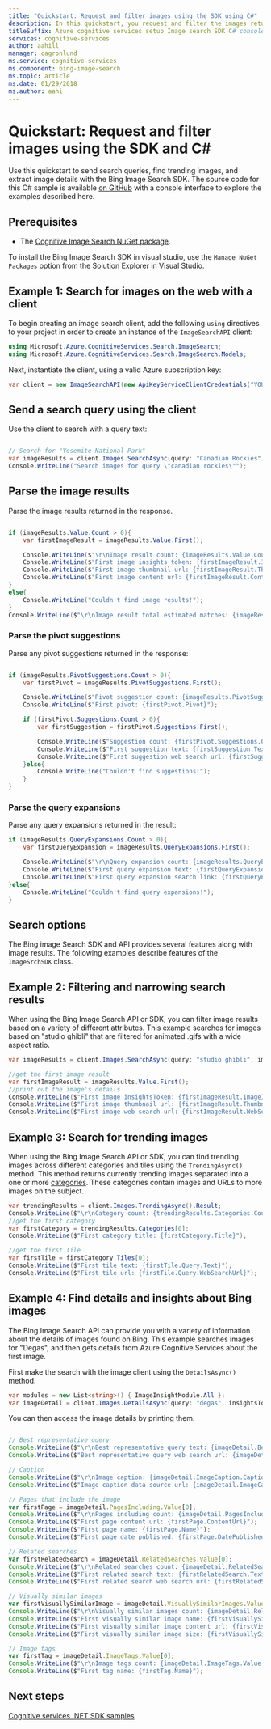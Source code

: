```yaml
---
title: "Quickstart: Request and filter images using the SDK using C#"
description: In this quickstart, you request and filter the images returned by Bing Image Search, using C#.
titleSuffix: Azure cognitive services setup Image search SDK C# console application
services: cognitive-services
author: aahill
manager: cagronlund
ms.service: cognitive-services
ms.component: bing-image-search
ms.topic: article
ms.date: 01/29/2018
ms.author: aahi
---
```


# Quickstart: Request and filter images using the SDK and C#

Use this quickstart to send search queries, find trending images, and extract image details with the Bing Image Search SDK. The source code for this C# sample is available [on GitHub](https://github.com/Azure-Samples/cognitive-services-dotnet-sdk-samples/tree/master/BingSearchv7/BingImageSearch) with a console interface to explore the examples described here.

## Prerequisites

* The [Cognitive Image Search NuGet package](https://www.nuget.org/packages/Microsoft.Azure.CognitiveServices.Search.ImageSearch/1.2.0).

To install the Bing Image Search SDK in visual studio, use the `Manage NuGet Packages` option from the Solution Explorer in Visual Studio.

## Example 1: Search for images on the web with a client

To begin creating an image search client, add the following `using` directives to your project in order to create an instance of the `ImageSearchAPI` client:

```csharp
using Microsoft.Azure.CognitiveServices.Search.ImageSearch;
using Microsoft.Azure.CognitiveServices.Search.ImageSearch.Models;
```

Next, instantiate the client, using a valid Azure subscription key:

```csharp
var client = new ImageSearchAPI(new ApiKeyServiceClientCredentials("YOUR-ACCESS-KEY"));
```

## Send a search query using the client

Use the client to search with a query text:

```csharp

// Search for "Yosemite National Park"
var imageResults = client.Images.SearchAsync(query: "Canadian Rockies").Result;
Console.WriteLine("Search images for query \"canadian rockies\"");

```
## Parse the image results

Parse the image results returned in the response.

```csharp

if (imageResults.Value.Count > 0){
    var firstImageResult = imageResults.Value.First();

    Console.WriteLine($"\r\nImage result count: {imageResults.Value.Count}");
    Console.WriteLine($"First image insights token: {firstImageResult.ImageInsightsToken}");
    Console.WriteLine($"First image thumbnail url: {firstImageResult.ThumbnailUrl}");
    Console.WriteLine($"First image content url: {firstImageResult.ContentUrl}");
}
else{
    Console.WriteLine("Couldn't find image results!");
}
Console.WriteLine($"\r\nImage result total estimated matches: {imageResults.TotalEstimatedMatches}");

```

### Parse the pivot suggestions

Parse any pivot suggestions returned in the response:

```csharp

if (imageResults.PivotSuggestions.Count > 0){
    var firstPivot = imageResults.PivotSuggestions.First();

    Console.WriteLine($"Pivot suggestion count: {imageResults.PivotSuggestions.Count}");
    Console.WriteLine($"First pivot: {firstPivot.Pivot}");

    if (firstPivot.Suggestions.Count > 0){
        var firstSuggestion = firstPivot.Suggestions.First();

        Console.WriteLine($"Suggestion count: {firstPivot.Suggestions.Count}");
        Console.WriteLine($"First suggestion text: {firstSuggestion.Text}");
        Console.WriteLine($"First suggestion web search url: {firstSuggestion.WebSearchUrl}");
    }else{
        Console.WriteLine("Couldn't find suggestions!");
    }
}

```

### Parse the query expansions

Parse any query expansions returned in the result:

```csharp
if (imageResults.QueryExpansions.Count > 0){
    var firstQueryExpansion = imageResults.QueryExpansions.First();

    Console.WriteLine($"\r\nQuery expansion count: {imageResults.QueryExpansions.Count}");
    Console.WriteLine($"First query expansion text: {firstQueryExpansion.Text}");
    Console.WriteLine($"First query expansion search link: {firstQueryExpansion.SearchLink}");
}else{
    Console.WriteLine("Couldn't find query expansions!");
}
```

## Search options

The Bing image Search SDK and API provides several features along with image results. The following examples describe features of the `ImageSrchSDK` class.

## Example 2: Filtering and narrowing search results 

When using the Bing Image Search API or SDK, you can filter image results based on a variety of different attributes. This example searches for images based on "studio ghibli" that are filtered for animated .gifs with a wide aspect ratio. 

```csharp
var imageResults = client.Images.SearchAsync(query: "studio ghibli", imageType: ImageType.AnimatedGif, aspect: ImageAspect.Wide).Result;

//get the first image result
var firstImageResult = imageResults.Value.First();
//print out the image's details
Console.WriteLine($"First image insightsToken: {firstImageResult.ImageInsightsToken}");
Console.WriteLine($"First image thumbnail url: {firstImageResult.ThumbnailUrl}");
Console.WriteLine($"First image web search url: {firstImageResult.WebSearchUrl}");
```

## Example 3: Search for trending images

When using the Bing Image Search API or SDK, you can find trending images across different categories and tiles using the `TrendingAsync()` method. This method returns currently trending images separated into a one or more [categories](https://docs.microsoft.com/rest/api/cognitiveservices/bing-images-api-v7-reference#category). These categories contain images and URLs to more images on the subject.

```csharp
var trendingResults = client.Images.TrendingAsync().Result;
Console.WriteLine($"\r\nCategory count: {trendingResults.Categories.Count}");
//get the first category
var firstCategory = trendingResults.Categories[0];
Console.WriteLine($"First category title: {firstCategory.Title}");

//get the first Tile
var firstTile = firstCategory.Tiles[0];
Console.WriteLine($"First tile text: {firstTile.Query.Text}");
Console.WriteLine($"First tile url: {firstTile.Query.WebSearchUrl}");
```

## Example 4: Find details and insights about Bing images 

The Bing Image Search API can provide you with a variety of information about the details of images found on Bing. This example searches images for "Degas", and then gets details from Azure Cognitive Services about the first image.

First make the search with the image client using the `DetailsAsync()` method. 

```csharp
var modules = new List<string>() { ImageInsightModule.All };
var imageDetail = client.Images.DetailsAsync(query: "degas", insightsToken: firstImage.ImageInsightsToken, modules: modules).Result;
```

You can then access the image details by printing them.

```javascript

// Best representative query
Console.WriteLine($"\r\nBest representative query text: {imageDetail.BestRepresentativeQuery.Text}");
Console.WriteLine($"Best representative query web search url: {imageDetail.BestRepresentativeQuery.WebSearchUrl}");

// Caption 
Console.WriteLine($"\r\nImage caption: {imageDetail.ImageCaption.Caption}");
Console.WriteLine($"Image caption data source url: {imageDetail.ImageCaption.DataSourceUrl}");

// Pages that include the image
var firstPage = imageDetail.PagesIncluding.Value[0];
Console.WriteLine($"\r\nPages including count: {imageDetail.PagesIncluding.Value.Count}");
Console.WriteLine($"First page content url: {firstPage.ContentUrl}");
Console.WriteLine($"First page name: {firstPage.Name}");
Console.WriteLine($"First page date published: {firstPage.DatePublished}");

// Related searches 
var firstRelatedSearch = imageDetail.RelatedSearches.Value[0];
Console.WriteLine($"\r\nRelated searches count: {imageDetail.RelatedSearches.Value.Count}");
Console.WriteLine($"First related search text: {firstRelatedSearch.Text}");
Console.WriteLine($"First related search web search url: {firstRelatedSearch.WebSearchUrl}");

// Visually similar images
var firstVisuallySimilarImage = imageDetail.VisuallySimilarImages.Value[0];
Console.WriteLine($"\r\nVisually similar images count: {imageDetail.RelatedSearches.Value.Count}");
Console.WriteLine($"First visually similar image name: {firstVisuallySimilarImage.Name}");
Console.WriteLine($"First visually similar image content url: {firstVisuallySimilarImage.ContentUrl}");
Console.WriteLine($"First visually similar image size: {firstVisuallySimilarImage.ContentSize}");

// Image tags
var firstTag = imageDetail.ImageTags.Value[0];
Console.WriteLine($"\r\nImage tags count: {imageDetail.ImageTags.Value.Count}");
Console.WriteLine($"First tag name: {firstTag.Name}");
```

## Next steps

[Cognitive services .NET SDK samples](https://github.com/Azure-Samples/cognitive-services-dotnet-sdk-samples/tree/master/BingSearchv7)